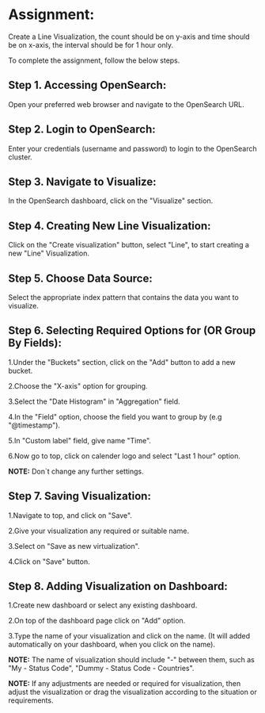 # Assignment:

Create a Line Visualization, the count should be on y-axis and time should be on x-axis, the interval should be for 1 hour only.

To complete the assignment, follow the below steps.



## Step 1. Accessing OpenSearch:

Open your preferred web browser and navigate to the OpenSearch URL.
    
    

## Step 2. Login to OpenSearch:

Enter your credentials (username and password) to login to the OpenSearch cluster.



## Step 3. Navigate to Visualize:

In the OpenSearch dashboard, click on the "Visualize" section.



## Step 4. Creating New Line Visualization:

Click on the "Create visualization" button, select "Line", to start creating a new "Line" Visualization.



## Step 5. Choose Data Source:

Select the appropriate index pattern that contains the data you want to visualize.
    
    
    
## Step 6. Selecting Required Options for (OR Group By Fields):

1.Under the "Buckets" section, click on the "Add" button to add a new bucket.
    
2.Choose the "X-axis" option for grouping.
    
3.Select the "Date Histogram" in "Aggregation" field.
    
4.In the "Field" option, choose the field you want to group by (e.g "@timestamp").
   	 
5.In "Custom label" field, give name "Time".
    
6.Now go to top, click on calender logo and select "Last 1 hour" option.
    
    
    
**NOTE:** Don`t change any further settings.
    
    
    	
## Step 7. Saving Visualization:
    
1.Navigate to top, and click on "Save".
	
2.Give your visualization any required or suitable name.
	
3.Select on "Save as new virtualization".

4.Click on "Save" button.
    
    
       	 
## Step 8. Adding Visualization on Dashboard:
    
1.Create new dashboard or select any existing dashboard.
	
2.On top of the dashboard page click on "Add" option.
	
3.Type the name of your visualization and click on the name. (It will added automatically on your dashboard, when you click on the name).
    
    
    
**NOTE:** The name of visualization should include "-" between them, such as "My - Status Code", "Dummy - Status Code - Countries".
    
    
    
**NOTE:** If any adjustments are needed or required for visualization, then adjust the visualization or drag the visualization according to the situation or requirements.
